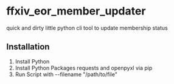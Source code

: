 # ffxiv_eor_member_updater
quick and dirty little python cli tool to update membership status

## Installation

1. Install Python
2. Install Python Packages requests and openpyxl via pip
3. Run Script with --filename "/path/to/file"
